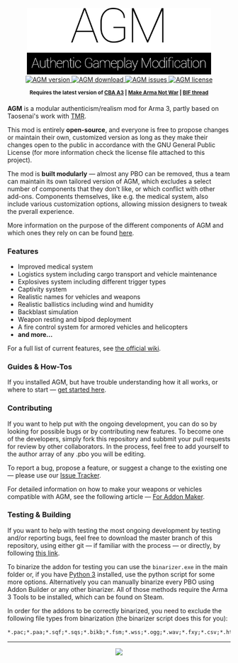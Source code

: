 <p align="center">
  <img src="https://raw.githubusercontent.com/KoffeinFlummi/AGM/master/.devfiles/Assets/Logo/agm_logo_black_transparent.png" height="150px" /><br />
  <a href="https://github.com/KoffeinFlummi/AGM/releases">
    <img src="http://img.shields.io/badge/release-0.95-green.svg?style=flat" alt="AGM version">
  </a>
    <a href="https://github.com/KoffeinFlummi/AGM/releases/download/v0.94.1/AGM_v0.94.1.rar">
    <img src="http://img.shields.io/badge/download-22_MB-blue.svg?style=flat" alt="AGM download">
  </a>
    <a href="https://github.com/KoffeinFlummi/AGM/issues">
    <img src="http://img.shields.io/github/issues/KoffeinFlummi/AGM.svg?style=flat" alt="AGM issues">
  </a>
    <a href="https://github.com/KoffeinFlummi/AGM/blob/master/LICENSE">
    <img src="http://img.shields.io/badge/license-GPLv2-red.svg?style=flat" alt="AGM license">
  </a>
</p>
<p align="center"><sup><strong>Requires the latest version of <a href="http://www.armaholic.com/page.php?id=18767">CBA A3</a> | <a href="http://makearmanotwar.com/entry/7jnWM53S2e">Make Arma Not War</a> | <a href="http://forums.bistudio.com/showthread.php?178253-Authentic-Gameplay-Modification">BIF thread</a></strong></sup></p>

**AGM** is a modular authenticism/realism mod for Arma 3, partly based on Taosenai's work with [TMR](https://github.com/Taosenai/tmr).

This mod is entirely **open-source**, and everyone is free to propose changes or maintain their own, customized version as long as they make their changes open to the public in accordance with the GNU General Public License (for more information check the license file attached to this project).

The mod is **built modularly** — almost any PBO can be removed, thus a team can maintain its own tailored version of AGM, which excludes a select number of components that they don't like, or which conflict with other add-ons. Components themselves, like e.g. the medical system, also include various customization options, allowing mission designers to tweak the pverall experience.

More information on the purpose of the different components of AGM and which ones they rely on can be found [here](https://github.com/KoffeinFlummi/AGM/wiki#features).

### Features
*   Improved medical system
*   Logistics system including cargo transport and vehicle maintenance
*   Explosives system including different trigger types
*   Captivity system
*   Realistic names for vehicles and weapons
*   Realistic ballistics including wind and humidity
*   Backblast simulation
*   Weapon resting and bipod deployment
*   A fire control system for armored vehicles and helicopters  
*   **and more...**

For a full list of current features, see [the official wiki](https://github.com/KoffeinFlummi/AGM/wiki).

### Guides & How-Tos
If you installed AGM, but have trouble understanding how it all works, or where to start — [get started here](https://github.com/KoffeinFlummi/AGM/wiki/Getting-Started).

### Contributing
If you want to help put with the ongoing development, you can do so by looking for possible bugs or by contributing new features. To become one of the developers, simply fork this repository and subbmit your pull requests for review by other collaborators. In the process, feel free to add yourself to the author array of any .pbo you will be editing.

To report a bug, propose a feature, or suggest a change to the existing one — please use our [Issue Tracker](https://github.com/KoffeinFlummi/AGM/issues).

For detailed information on how to make your weapons or vehicles compatible with AGM, see the following article — [For Addon Maker](https://github.com/KoffeinFlummi/AGM/wiki/For-Addon-Makers).

### Testing & Building
If you want to help with testing the most ongoing development by testing and/or reporting bugs, feel free to download the master branch of this repository, using either git — if familiar with the process — or directly, by following [this link](https://github.com/KoffeinFlummi/AGM/archive/master.zip).

To binarize the addon for testing you can use the `binarizer.exe` in the main folder or, if you have [Python 3](https://www.python.org/) installed, use the python script for some more options. Alternatively you can manually binarize every PBO using Addon Builder or any other binarizer. All of those methods require the Arma 3 Tools to be installed, which can be found on Steam.

In order for the addons to be correctly binarized, you need to exclude the following file types from binarization (the binarizer script does this for you):
```
*.pac;*.paa;*.sqf;*.sqs;*.bikb;*.fsm;*.wss;*.ogg;*.wav;*.fxy;*.csv;*.html;*.lip;*.txt;*.wrp;*.bisurf;*.xml;*.hqf;
```

---
<p align="center"><a href="https://www.paypal.com/cgi-bin/webscr?cmd=_s-xclick&amp;hosted_button_id=HPAXPTVCNLDZS"><img src="https://www.paypalobjects.com/en_US/i/btn/btn_donateCC_LG.gif" style="max-width:100%;"></a></p>
